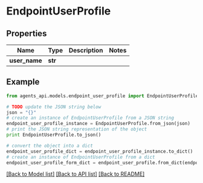 # EndpointUserProfile


## Properties
Name | Type | Description | Notes
------------ | ------------- | ------------- | -------------
**user_name** | **str** |  | 

## Example

```python
from agents_api.models.endpoint_user_profile import EndpointUserProfile

# TODO update the JSON string below
json = "{}"
# create an instance of EndpointUserProfile from a JSON string
endpoint_user_profile_instance = EndpointUserProfile.from_json(json)
# print the JSON string representation of the object
print EndpointUserProfile.to_json()

# convert the object into a dict
endpoint_user_profile_dict = endpoint_user_profile_instance.to_dict()
# create an instance of EndpointUserProfile from a dict
endpoint_user_profile_form_dict = endpoint_user_profile.from_dict(endpoint_user_profile_dict)
```
[[Back to Model list]](../README.md#documentation-for-models) [[Back to API list]](../README.md#documentation-for-api-endpoints) [[Back to README]](../README.md)


